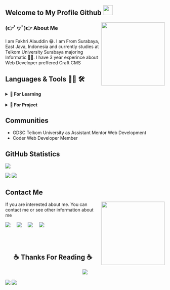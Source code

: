 ## Welcome to My Profile Github <img src="https://media.tenor.com/UTxKJNlZilwAAAAi/luffy-monkey-d-luffy.gif" width="31px">
<img align='right' src='https://media1.tenor.com/m/_X00b8WbgSIAAAAC/gear5-joy-boy.gif' width="200px">

### (👉ﾟヮﾟ)👉 About Me
I am Fakhri Alauddin 😁. I am From Surabaya, East Java, Indonesia and currently studies at Telkom University Surabaya majoring Informatic 🧑‍💻. I have 3 year experince about Web Developer preffered Craft CMS

## Languages & Tools 👨‍💻 🛠
<details>
  <summary><b>📝 For Learning</b></summary>
  <br/>

[![Java](https://img.shields.io/badge/Java-007396.svg?&style=flat&logo=java&logoColor=white)](https://your-java-link)
[![C](https://img.shields.io/badge/C-555555.svg?&style=flat&logo=c&logoColor=white)](https://your-c-link)
[![C++](https://img.shields.io/badge/C++-00599C.svg?&style=flat&logo=c%2B%2B&logoColor=white)](https://your-cplusplus-link)
[![Python](https://img.shields.io/badge/Python-3776AB.svg?&style=flat&logo=python&logoColor=white)](https://your-python-link)
[![Git](https://img.shields.io/badge/Git-F05032.svg?&style=flat&logo=git&logoColor=white)](https://your-git-link)
[![JavaScript](https://img.shields.io/badge/JavaScript-F7DF1E.svg?&style=flat&logo=javascript&logoColor=white)](https://your-javascript-link)
[![CSS](https://img.shields.io/badge/CSS-1572B6.svg?&style=flat&logo=css3&logoColor=white)](https://your-css-link)
[![HTML](https://img.shields.io/badge/HTML-E34F26.svg?&style=flat&logo=html5&logoColor=white)](https://your-html-link)
[![Vue.js](https://img.shields.io/badge/Vue.js-4FC08D.svg?&style=flat&logo=vue.js&logoColor=white)](https://your-vuejs-link)
[![React.js](https://img.shields.io/badge/React.js-61DAFB.svg?&style=flat&logo=react&logoColor=white)](https://your-reactjs-link)
[![Nuxt.js](https://img.shields.io/badge/Nuxt.js-00C58E.svg?&style=flat&logo=nuxt.js&logoColor=white)](https://your-nuxtjs-link)
[![Expo](https://img.shields.io/badge/Expo-000020.svg?&style=flat&logo=expo&logoColor=white)](https://your-expo-link)
[![NGINX](https://img.shields.io/badge/NGINX-009639.svg?&style=flat&logo=nginx&logoColor=white)](https://your-nginx-link)
[![APACHE](https://img.shields.io/badge/APACHE-D22128.svg?&style=flat&logo=apache&logoColor=white)](https://your-apache-link)
[![Wordpress CMS](https://img.shields.io/badge/Wordpress%20CMS-21759B.svg?&style=flat&logo=wordpress&logoColor=white)](https://your-wordpress-link)
[![Laragon](https://img.shields.io/badge/Laragon-21759B.svg?&style=flat&logo=laragon&logoColor=white)](https://your-laragon-link)
[![PHP](https://img.shields.io/badge/PHP-777BB4.svg?&style=flat&logo=php&logoColor=white)](https://your-php-link)
[![Laravel](https://img.shields.io/badge/Laravel-FF2D20.svg?&style=flat&logo=laravel&logoColor=white)](https://your-laravel-link)
[![MySQL](https://img.shields.io/badge/MySQL-4479A1.svg?&style=flat&logo=mysql&logoColor=white)](https://your-mysql-link)
[![Jupyter Notebook](https://img.shields.io/badge/Jupyter%20Notebook-F37626.svg?&style=flat&logo=jupyter&logoColor=white)](https://your-jupyter-link)


</details>
<br>
<details>
  <summary><b>📝 For Project</b></summary>
  <br/>

[![Craft CMS](https://img.shields.io/badge/Craft%20CMS-FF2D20.svg?&style=flat&logo=craft-cms&logoColor=white)](https://your-craft-cms-link)
[![PHP](https://img.shields.io/badge/PHP-777BB4.svg?&style=flat&logo=php&logoColor=white)](https://your-php-link)
[![Laravel](https://img.shields.io/badge/Laravel-FF2D20.svg?&style=flat&logo=laravel&logoColor=white)](https://your-laravel-link)
[![MySQL](https://img.shields.io/badge/MySQL-4479A1.svg?&style=flat&logo=mysql&logoColor=white)](https://your-mysql-link)
[![NGINX](https://img.shields.io/badge/NGINX-009639.svg?&style=flat&logo=nginx&logoColor=white)](https://your-nginx-link)
[![APACHE](https://img.shields.io/badge/APACHE-D22128.svg?&style=flat&logo=apache&logoColor=white)](https://your-apache-link)
[![Laragon](https://img.shields.io/badge/Laragon-FF2D20.svg?&style=flat&logo=laragon&logoColor=white)](https://your-laragon-link)
[![Git](https://img.shields.io/badge/Git-F05032.svg?&style=flat&logo=git&logoColor=white)](https://your-git-link)
[![GitHub](https://img.shields.io/badge/GitHub-181717.svg?&style=flat&logo=github&logoColor=white)](https://your-github-link)
[![GitLab](https://img.shields.io/badge/GitLab-FCA121.svg?&style=flat&logo=gitlab&logoColor=white)](https://your-gitlab-link)
[![Bitbucket](https://img.shields.io/badge/Bitbucket-0052CC.svg?&style=flat&logo=bitbucket&logoColor=white)](https://your-bitbucket-link)
[![Vue.js](https://img.shields.io/badge/Vue.js-4FC08D.svg?&style=flat&logo=vue.js&logoColor=white)](https://your-vuejs-link)
[![JavaScript](https://img.shields.io/badge/JavaScript-F7DF1E.svg?&style=flat&logo=javascript&logoColor=white)](https://your-javascript-link)
[![HTML](https://img.shields.io/badge/HTML-E34F26.svg?&style=flat&logo=html5&logoColor=white)](https://your-html-link)
[![CSS](https://img.shields.io/badge/CSS-1572B6.svg?&style=flat&logo=css3&logoColor=white)](https://your-css-link)
[![Bootstrap](https://img.shields.io/badge/Bootstrap-563D7C.svg?&style=flat&logo=bootstrap&logoColor=white)](https://your-bootstrap-link)
![Tailwind CSS](https://img.shields.io/badge/Tailwind%20CSS-38B2AC.svg?&style=flat&logo=tailwind-css&logoColor=white)
[![Visual Studio Code](https://img.shields.io/badge/VS%20Code-007ACC.svg?&style=flat&logo=visual-studio-code&logoColor=white)](https://your-vscode-link)
[![PuTTY](https://img.shields.io/badge/PuTTY-005C95.svg?&style=flat&logo=putty&logoColor=white)](https://your-putty-link)
[![Fork](https://img.shields.io/badge/Fork-009B5D.svg?&style=flat&logo=fork&logoColor=white)](https://your-fork-link)
[![TablePlus](https://img.shields.io/badge/TablePlus-FF3366.svg?&style=flat&logo=tableplus&logoColor=white)](https://your-tableplus-link)
[![Postman](https://img.shields.io/badge/Postman-FF6C37.svg?&style=flat&logo=postman&logoColor=white)](https://your-postman-link)
[![Git Bash](https://img.shields.io/badge/Git%20Bash-4EAA25.svg?&style=flat&logo=git&logoColor=white)](https://your-git-bash-link)

</details>

## Communities 
- GDSC Telkom University as Assistant Mentor Web Development
- Coder Web Developer Member 

## GitHub Statistics
 <p>
        <img  src="https://github-readme-streak-stats.herokuapp.com/?user=Fakhri17&hide_border=true&theme=nightowl" />
  </p>
  <p>
      <img  src="https://github-readme-stats.vercel.app/api?username=Fakhri17&hide_title=true&hide_border=true&show_icons=true&include_all_commits=true&count_private=true&line_height=21&theme=nightowl" /> 
      <img  src="https://github-readme-stats.vercel.app/api/top-langs/?username=Fakhri17&hide=html&hide_title=true&hide_border=true&layout=compact&langs_count=8&theme=nightowl" />
  </p>

## Contact Me
<img align='right' src='https://media1.tenor.com/m/1QIMOPKKFVgAAAAC/meme-dorado.gif' width="200px">

If you are interested about me. You can contact me or see other information about me

<a href="mailto:fakhricoffe@gmail.com"><img src="https://img.shields.io/badge/gmail-%23D14836.svg?&style=for-the-badge&logo=gmail&logoColor=white" /></a>&nbsp;&nbsp;&nbsp;&nbsp;
<a href="https://www.facebook.com/FakhriAL17/"><img src="https://img.shields.io/badge/facebook-%233B5998.svg?&style=for-the-badge&logo=facebook&logoColor=white" /></a>&nbsp;&nbsp;&nbsp;&nbsp;
<a href="https://www.instagram.com/fakhriii_15/"><img src="https://img.shields.io/badge/instagram-%23dc2743.svg?&style=for-the-badge&logo=instagram&logoColor=white" /></a>&nbsp;&nbsp;&nbsp;&nbsp;
<a href="https://www.linkedin.com/in/fakhri-alauddin/"><img src="https://img.shields.io/badge/linkedin-%230077B5.svg?&style=for-the-badge&logo=linkedin&logoColor=white" /></a>&nbsp;&nbsp;&nbsp;&nbsp;

<br/><br/>

<h2 align="center">☕ Thanks For Reading ☕</h2>
<div align="center">
  <img src="https://media1.tenor.com/m/2l95Bj4EiskAAAAC/one-piece-marco.gif">
</div>
<br>
<img src="https://komarev.com/ghpvc/?username=Fakhri17&style=plastic&label=Views">
<img src="https://badges.pufler.dev/visits/Fakhri17/Fakhri17?color=black&logo=github"/>











